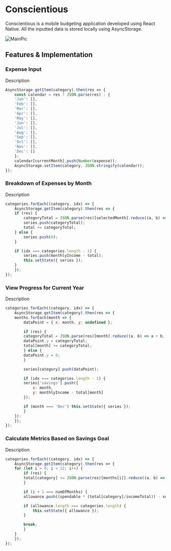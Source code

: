 # Conscientious

Conscientious is a mobile budgeting application developed using React Native. All the 
inputted data is stored locally using AsyncStorage.

![MainPic](http://res.cloudinary.com/dnj5rmvun/image/upload/v1501870092/main_screen_hdooyz.png)

## Features & Implementation

### Expense Input

Description

```javascript
AsyncStorage.getItem(category).then(res => {
    const calendar = res ? JSON.parse(res) : {
    'Jan': [],
    'Feb': [],
    'Mar': [],
    'Apr': [],
    'May': [],
    'Jun': [],
    'Jul': [],
    'Aug': [],
    'Sep': [],
    'Oct': [],
    'Nov': [],
    'Dec': []
    };
    calendar[currentMonth].push(Number(expense));
    AsyncStorage.setItem(category, JSON.stringify(calendar));
});
```

### Breakdown of Expenses by Month

Description

```javascript
categories.forEach((category, idx) => {
    AsyncStorage.getItem(category).then(res => {
    if (res) {
        categoryTotal = JSON.parse(res)[selectedMonth].reduce((a, b) => a + b, 0);
        series.push(categoryTotal);
        total += categoryTotal;
    } else {
        series.push(0);
    }

    if (idx === categories.length - 1) {
        series.push(monthlyIncome - total);
        this.setState({ series });
    }
    });
});
```

### View Progress for Current Year

Description

```javascript
categories.forEach((category, idx) => {
    AsyncStorage.getItem(category).then(res => {
    months.forEach(month => {
        dataPoint = { x: month, y: undefined };

        if (res) {
        categoryTotal = JSON.parse(res)[month].reduce((a, b) => a + b, 0);
        dataPoint.y = categoryTotal;
        total[month] += categoryTotal;
        } else {
        dataPoint.y = 0;
        }

        series[category].push(dataPoint);

        if (idx === categories.length - 1) {
        series['savings'].push({
            x: month,
            y: monthlyIncome - total[month]
        });

        if (month === 'Dec') this.setState({ series });
        }
    });
    });
});
```

### Calculate Metrics Based on Savings Goal

Description

```javascript
categories.forEach((category, idx) => {
    AsyncStorage.getItem(category).then(res => {
    for (let i = 0; i < 12; i++) {
        if (res) {
        total[category] += JSON.parse(res)[months[i]].reduce((a, b) => a + b, 0);
        }

        if (i + 1 === numOfMonths) {
        allowance.push((spendable * (total[category]/incomeTotal)) - series[idx]);

        if (allowance.length === categories.length) {
            this.setState({ allowance });
        }

        break;
        }
    }
    });
});
```
